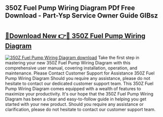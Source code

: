 ## 350Z Fuel Pump Wiring Diagram PDf Free Download - Part-Ysp Service Owner Guide GIBsz

# <h2><a href="http://dfpnnj.blite.top/?on=350Z+Fuel+Pump+Wiring+Diagram">🔗Download New 👉🔴 350Z Fuel Pump Wiring Diagram</a></h2>

[![350Z Fuel Pump Wiring Diagram download](https://i.imgur.com/lujVjoI.png)](http://dfpnnj.blite.top/?on=350Z+Fuel+Pump+Wiring+Diagram)
Take the first step in mastering your new 350Z Fuel Pump Wiring Diagram with this comprehensive user manual, covering installation, operation, and maintenance. Please Contact Customer Support for Assistance 350Z Fuel Pump Wiring Diagram Should you require any assistance, please do not hesitate to contact our dedicated customer support team. This 350Z Fuel Pump Wiring Diagram comes equipped with a wealth of features to maximize your productivity. It's our hope that the 350Z Fuel Pump Wiring Diagram has been a clear and easy-to-follow guide in helping you get started with your new product. Should you require any assistance or clarification, please do not hesitate to contact our customer support team.
